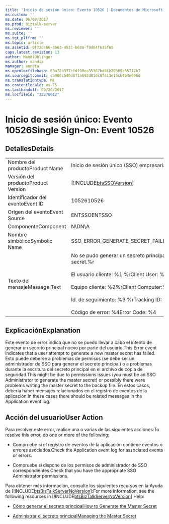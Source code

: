 ```yaml
---
title: 'Inicio de sesión único: Evento 10526 | Documentos de Microsoft'
ms.custom: ''
ms.date: 06/08/2017
ms.prod: biztalk-server
ms.reviewer: ''
ms.suite: ''
ms.tgt_pltfrm: ''
ms.topic: article
ms.assetid: 0f72d466-8b63-453c-b608-f9d64f635f65
caps.latest.revision: 13
author: MandiOhlinger
ms.author: mandia
manager: anneta
ms.openlocfilehash: 69a78b337cfdf90ea35367bd8fb20569e56717b7
ms.sourcegitcommit: cb908c540d8f1a692d01dc8f313e16cb4b4e696d
ms.translationtype: MT
ms.contentlocale: es-ES
ms.lasthandoff: 09/20/2017
ms.locfileid: "22270612"
---
```

# <a name="single-sign-on-event-10526"></a><span data-ttu-id="64348-102">Inicio de sesión único: Evento 10526</span><span class="sxs-lookup"><span data-stu-id="64348-102">Single Sign-On: Event 10526</span></span>
## <a name="details"></a><span data-ttu-id="64348-103">Detalles</span><span class="sxs-lookup"><span data-stu-id="64348-103">Details</span></span>  
  
|||  
|-|-|  
|<span data-ttu-id="64348-104">Nombre del producto</span><span class="sxs-lookup"><span data-stu-id="64348-104">Product Name</span></span>|<span data-ttu-id="64348-105">Inicio de sesión único (SSO) empresarial</span><span class="sxs-lookup"><span data-stu-id="64348-105">Enterprise Single Sign-On</span></span>|  
|<span data-ttu-id="64348-106">Versión del producto</span><span class="sxs-lookup"><span data-stu-id="64348-106">Product Version</span></span>|[!INCLUDE[btsSSOVersion](../includes/btsssoversion-md.md)]|  
|<span data-ttu-id="64348-107">Identificador del evento</span><span class="sxs-lookup"><span data-stu-id="64348-107">Event ID</span></span>|<span data-ttu-id="64348-108">10526</span><span class="sxs-lookup"><span data-stu-id="64348-108">10526</span></span>|  
|<span data-ttu-id="64348-109">Origen del evento</span><span class="sxs-lookup"><span data-stu-id="64348-109">Event Source</span></span>|<span data-ttu-id="64348-110">ENTSSO</span><span class="sxs-lookup"><span data-stu-id="64348-110">ENTSSO</span></span>|  
|<span data-ttu-id="64348-111">Componente</span><span class="sxs-lookup"><span data-stu-id="64348-111">Component</span></span>|<span data-ttu-id="64348-112">N\D</span><span class="sxs-lookup"><span data-stu-id="64348-112">N\A</span></span>|  
|<span data-ttu-id="64348-113">Nombre simbólico</span><span class="sxs-lookup"><span data-stu-id="64348-113">Symbolic Name</span></span>|<span data-ttu-id="64348-114">SSO_ERROR_GENERATE_SECRET_FAILED</span><span class="sxs-lookup"><span data-stu-id="64348-114">SSO_ERROR_GENERATE_SECRET_FAILED</span></span>|  
|<span data-ttu-id="64348-115">Texto del mensaje</span><span class="sxs-lookup"><span data-stu-id="64348-115">Message Text</span></span>|<span data-ttu-id="64348-116">No se pudo generar un secreto principal nuevo.%r</span><span class="sxs-lookup"><span data-stu-id="64348-116">Failed to generate a new master secret.%r</span></span><br /><br /> <span data-ttu-id="64348-117">El usuario cliente: %1 %r</span><span class="sxs-lookup"><span data-stu-id="64348-117">Client User: %1%r</span></span><br /><br /> <span data-ttu-id="64348-118">Equipo cliente: %2%r</span><span class="sxs-lookup"><span data-stu-id="64348-118">Client Computer:%2%r</span></span><br /><br /> <span data-ttu-id="64348-119">Id. de seguimiento: %3 %r</span><span class="sxs-lookup"><span data-stu-id="64348-119">Tracking ID: %3%r</span></span><br /><br /> <span data-ttu-id="64348-120">Código de error: %4</span><span class="sxs-lookup"><span data-stu-id="64348-120">Error Code: %4</span></span>|  
  
## <a name="explanation"></a><span data-ttu-id="64348-121">Explicación</span><span class="sxs-lookup"><span data-stu-id="64348-121">Explanation</span></span>  
 <span data-ttu-id="64348-122">Este evento de error indica que no se puedo llevar a cabo el intento de generar un secreto principal nuevo por parte del usuario.</span><span class="sxs-lookup"><span data-stu-id="64348-122">This Error event indicates that a user attempt to generate a new master secret has failed.</span></span> <span data-ttu-id="64348-123">Esto puede deberse a problemas de permisos (se debe ser un administrador de SSO para generar el secreto principal) o a problemas durante la escritura del secreto principal en el archivo de copia de seguridad.</span><span class="sxs-lookup"><span data-stu-id="64348-123">This might be due to permissions issues (you must be an SSO Administrator to generate the master secret) or possibly there were problems writing the master secret to the backup file.</span></span> <span data-ttu-id="64348-124">En estos casos, debería haber mensajes relacionados en el registro de eventos de la aplicación.</span><span class="sxs-lookup"><span data-stu-id="64348-124">In these cases there should be related messages in the Application event log.</span></span>  
  
## <a name="user-action"></a><span data-ttu-id="64348-125">Acción del usuario</span><span class="sxs-lookup"><span data-stu-id="64348-125">User Action</span></span>  
 <span data-ttu-id="64348-126">Para resolver este error, realice una o varias de las siguientes acciones:</span><span class="sxs-lookup"><span data-stu-id="64348-126">To resolve this error, do one or more of the following:</span></span>  
  
-   <span data-ttu-id="64348-127">Compruebe si el registro de eventos de la aplicación contiene eventos o errores asociados.</span><span class="sxs-lookup"><span data-stu-id="64348-127">Check the Application event log for associated events or errors.</span></span>  
  
-   <span data-ttu-id="64348-128">Compruebe si dispone de los permisos de administrador de SSO correspondientes.</span><span class="sxs-lookup"><span data-stu-id="64348-128">Check that you have the appropriate SSO Administrator permissions.</span></span>  
  
 <span data-ttu-id="64348-129">Para obtener más información, consulte los siguientes recursos en la Ayuda de [!INCLUDE[btsBizTalkServerNoVersion](../includes/btsbiztalkservernoversion-md.md)]:</span><span class="sxs-lookup"><span data-stu-id="64348-129">For more information, see the following resources in [!INCLUDE[btsBizTalkServerNoVersion](../includes/btsbiztalkservernoversion-md.md)] Help:</span></span>  
  
-   [<span data-ttu-id="64348-130">Cómo generar el secreto principal</span><span class="sxs-lookup"><span data-stu-id="64348-130">How to Generate the Master Secret</span></span>](../core/how-to-generate-the-master-secret.md)  
  
-   [<span data-ttu-id="64348-131">Administrar el secreto principal</span><span class="sxs-lookup"><span data-stu-id="64348-131">Managing the Master Secret</span></span>](../core/managing-the-master-secret.md)